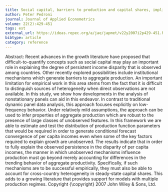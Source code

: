 ```yaml
---
title: Social capital, barriers to production and capital shares, implications for the importance of parameter heterogeneity from a nonstationary panel approach
author: Peter Pedroni
journal: Journal of Applied Econometrics
volume: 22(2):429-451
tags: est
external_url: https://ideas.repec.org/a/jae/japmet/v22y2007i2p429-451.html
bibtype: article
category: reference
---
```

Abstract:  Recent advances in the growth literature have proposed that difficult-to-quantify concepts such as social capital may play an important role in explaining the degree of persistent income disparity that is observed among countries. Other recently explored possibilities include institutional mechanisms which generate barriers to aggregate production. An important limitation for empirical work in this area stems from the fact that it is difficult to distinguish sources of heterogeneity when direct observations are not available. In this study, we show how developments in the analysis of nonstationary panels can aid in this endeavor. In contrast to traditional dynamic panel data analysis, this approach focuses explicitly on low-frequency behavior. Under relatively mild assumptions, the approach can be used to infer properties of aggregate production which are robust to the presence of large classes of unobserved features. In this framework we are able to estimate and test the distribution of production function parameters that would be required in order to generate conditional forecast convergence of per capita incomes even when some of the key factors required to explain growth are unobserved. The results indicate that in order to fully explain the observed persistence in the disparity of per capita incomes, the manner in which unobserved mechanisms influence production must go beyond merely accounting for differences in the trending behavior of aggregate productivity. Specifically, if such mechanisms are to be successful empirically, they must also be able to account for cross-country heterogeneity in steady-state capital shares. This adds to a growing literature that provides support for models with multiple production regimes. Copyright {\copyright} 2007 John Wiley \& Sons, Ltd.
